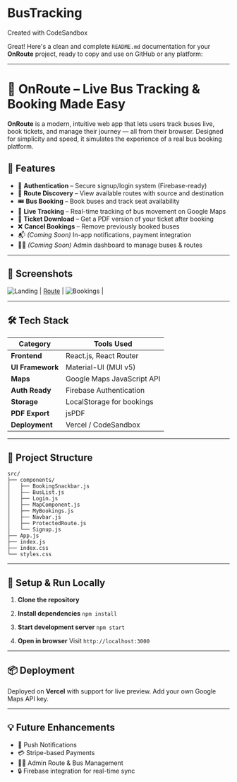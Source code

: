 # BusTracking
Created with CodeSandbox


Great! Here's a clean and complete `README.md` documentation for your **OnRoute** project, ready to copy and use on GitHub or any platform:

---

# 🚌 OnRoute – Live Bus Tracking & Booking Made Easy

**OnRoute** is a modern, intuitive web app that lets users track buses live, book tickets, and manage their journey — all from their browser. Designed for simplicity and speed, it simulates the experience of a real bus booking platform.

## 🚀 Features

* 🔐 **Authentication** – Secure signup/login system (Firebase-ready)
* 🧭 **Route Discovery** – View available routes with source and destination
* 🎟️ **Bus Booking** – Book buses and track seat availability
* 📍 **Live Tracking** – Real-time tracking of bus movement on Google Maps
* 🧾 **Ticket Download** – Get a PDF version of your ticket after booking
* ❌ **Cancel Bookings** – Remove previously booked buses
* 📬 *(Coming Soon)* In-app notifications, payment integration
* 🧑‍💼 *(Coming Soon)* Admin dashboard to manage buses & routes

---

## 📸 Screenshots

![Landing](https://github.com/user-attachments/assets/2d0d79e3-9ade-43b5-970c-d914a9b9b14e) |
[Route](https://github.com/user-attachments/assets/8aafb330-8ff9-4950-97e4-1f4973aca686) |
![Bookings](https://github.com/user-attachments/assets/2564ddbf-83ca-40ee-8780-eb6388e036d2) |

---

## 🛠️ Tech Stack

| Category         | Tools Used                 |
| ---------------- | -------------------------- |
| **Frontend**     | React.js, React Router     |
| **UI Framework** | Material-UI (MUI v5)       |
| **Maps**         | Google Maps JavaScript API |
| **Auth Ready**   | Firebase Authentication    |
| **Storage**      | LocalStorage for bookings  |
| **PDF Export**   | jsPDF                      |
| **Deployment**   | Vercel / CodeSandbox       |

---

## 📂 Project Structure

```
src/
├── components/
│   ├── BookingSnackbar.js
│   ├── BusList.js
│   ├── Login.js
│   ├── MapComponent.js
│   ├── MyBookings.js
│   ├── Navbar.js
│   ├── ProtectedRoute.js
│   └── Signup.js
├── App.js
├── index.js
├── index.css
└── styles.css
```

---

## 🔧 Setup & Run Locally

1. **Clone the repository**
 

2. **Install dependencies**
   `npm install`

3. **Start development server**
   `npm start`

4. **Open in browser**
   Visit `http://localhost:3000`

---

## 📦 Deployment

Deployed on **Vercel** with support for live preview. Add your own Google Maps API key.

---

## 💡 Future Enhancements

* 🔔 Push Notifications
* 💳 Stripe-based Payments
* 👨‍💼 Admin Route & Bus Management
* 🔒 Firebase integration for real-time sync



